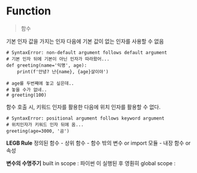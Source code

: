 # Function
> 함수

기본 인자 값을 가지는 인자 다음에 기본 값이 없는 인자를 사용할 수 없음

```
# SyntaxError: non-default argument follows default argument
# 기본 인자 뒤에 기본이 아닌 인자가 따라왔어...
def greeting(name='익명', age):
    print(f'안녕? 난{name}, {age}살이야')

# age를 두번째에 놓고 싶은데..
# 놓을 수가 없네..
# greeting(100)
```

함수 호출 시, 키워드 인자를 활용한 다음에 위치 인자를 활용할 수 없다.
```
# SyntaxError: positional argument follows keyword argument
# 위치인자가 키워드 인자 뒤에 옴...
greeting(age=3000, '곰')
```
**LEGB Rule**
정의된 함수 - 상위 함수 - 함수 밖의 변수 or import 모듈 - 내장 함수 or 속성

**변수의 수명주기**
built in scope : 파이썬 이 실행된 후 영훤히
global scope : 